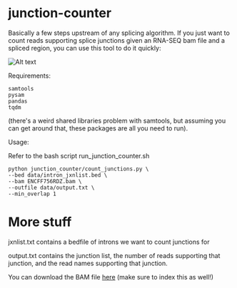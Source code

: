 # junction-counter

Basically a few steps upstream of any splicing algorithm.
If you just want to count reads supporting splice junctions
given an RNA-SEQ bam file and a spliced region,
you can use this tool to do it quickly:

![Alt text](junction_counter/images/chr10-100182270-100183359.png)

Requirements:

```
samtools
pysam
pandas
tqdm
```

(there's a weird shared libraries problem with samtools, but
assuming you can get around that, these packages are all you need
to run).

Usage:

Refer to the bash script run_junction_counter.sh

```
python junction_counter/count_junctions.py \
--bed data/intron_jxnlist.bed \
--bam ENCFF756RDZ.bam \
--outfile data/output.txt \
--min_overlap 1
```

# More stuff
jxnlist.txt contains a bedfile of introns we want to count junctions for

output.txt contains the junction list, the number of reads supporting that junction,
and the read names supporting that junction.

You can download the BAM file [here](https://www.encodeproject.org/files/ENCFF756RDZ/@@download/ENCFF756RDZ.bam)
 (make sure to index this as well!)
